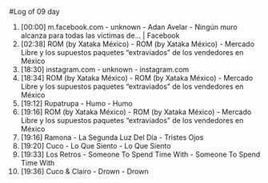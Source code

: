 #Log of 09 day

1. [00:00] m.facebook.com - unknown - Adan Avelar - Ningún muro alcanza para todas las víctimas de... | Facebook
1. [02:38] ROM (by Xataka México) - ROM (by Xataka México) - Mercado Libre y los supuestos paquetes “extraviados” de los vendedores en México
1. [18:30] instagram.com - unknown - instagram.com
1. [18:34] ROM (by Xataka México) - ROM (by Xataka México) - Mercado Libre y los supuestos paquetes “extraviados” de los vendedores en México
1. [19:12] Rupatrupa - Humo - Humo
1. [19:16] ROM (by Xataka México) - ROM (by Xataka México) - Mercado Libre y los supuestos paquetes “extraviados” de los vendedores en México
1. [19:16] Ramona - La Segunda Luz Del Día - Tristes Ojos
1. [19:20] Cuco - Lo Que Siento - Lo Que Siento
1. [19:33] Los Retros - Someone To Spend Time With - Someone To Spend Time With
1. [19:36] Cuco & Clairo - Drown - Drown
